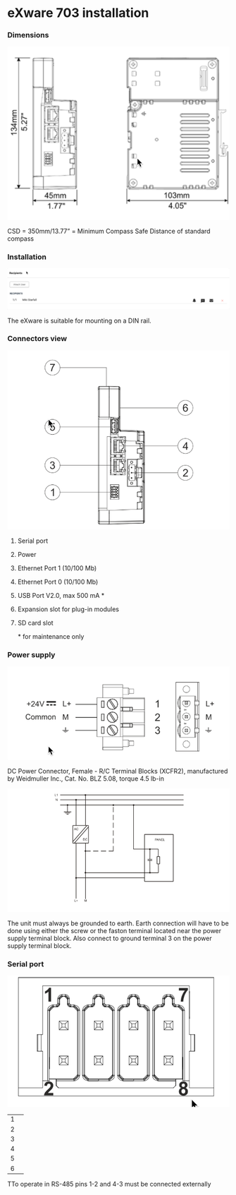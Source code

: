# eXware 703 installation

### Dimensions

![](<../.gitbook/assets/image (64).png>)

CSD = 350mm/13.77” = Minimum Compass Safe Distance of standard compass

### Installation

![](<../.gitbook/assets/image (66).png>)

The eXware is suitable for mounting on a DIN rail.



### Connectors view

![](<../.gitbook/assets/image (68).png>)

1. Serial port
2. Power
3. Ethernet Port 1 (10/100 Mb)
4. Ethernet Port 0 (10/100 Mb)
5. USB Port V2.0, max 500 mA \*
6. Expansion slot for plug-in modules
7.  SD card slot

    \* for maintenance only

### Power supply

![](<../.gitbook/assets/image (65).png>)

DC Power Connector, Female - R/C Terminal Blocks (XCFR2), manufactured by Weidmuller Inc., Cat. No. BLZ 5.08, torque 4.5 lb-in

![](<../.gitbook/assets/image (67).png>)

The unit must always be grounded to earth. Earth connection will have to be done using either the screw or the faston terminal located near the power supply terminal block. Also connect to ground terminal 3 on the power supply terminal block.



### Serial port

![](<../.gitbook/assets/image (69).png>)

|   |   |
| - | - |
| 1 |   |
| 2 |   |
| 3 |   |
| 4 |   |
| 5 |   |
| 6 |   |

TTo operate in RS-485 pins 1-2 and 4-3 must be connected externally

